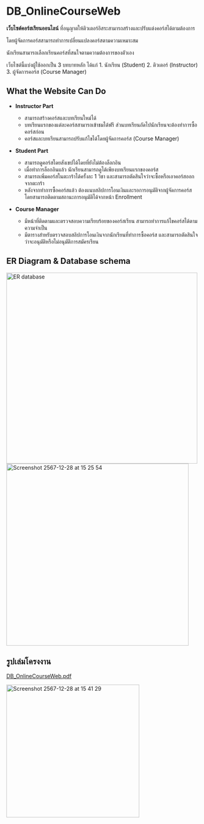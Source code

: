 # DB_OnlineCourseWeb

**เว็บไซต์คอร์สเรียนออนไลน์** ที่อนุญาตให้ติวเตอร์อิสระสามารถสร้างและปรับแต่งคอร์สได้ตามต้องการ 

โดยผู้จัดการคอร์สสามารถทำการเปลี่ยนแปลงคอร์สตามความเหมาะสม 

นักเรียนสามารถเลือกเรียนคอร์สที่สนใจตามความต้องการของตัวเอง

เว็บไซต์นี้แบ่งผู้ใช้ออกเป็น 3 บทบาทหลัก ได้แก่ 1. นักเรียน (Student) 2. ติวเตอร์ (Instructor) 3. ผู้จัดการคอร์ส (Course Manager)


## What the Website Can Do
- **Instructor Part**
   - สามารถสร้างคอร์สและบทเรียนใหม่ได้
   - บทเรียนแรกของแต่ละคอร์สสามารถเข้าชมได้ฟรี ส่วนบทเรียนถัดไปนักเรียนจะต้องทำการซื้อคอร์สก่อน
   - คอร์สและบทเรียนสามารถปรับแก้ไขได้โดยผู้จัดการคอร์ส (Course Manager)

- **Student Part**
   - สามารถดูคอร์สโดยสังเขปได้โดยที่ยังไม่ต้องล็อกอิน
   - เมื่อทำการล็อกอินแล้ว นักเรียนสามารถดูได้เพียงบทเรียนแรกของคอร์ส
   - สามารถเพิ่มคอร์สในตะกร้าได้ครั้งละ 1 วิชา และสามารถตัดสินใจว่าจะซื้อหรือเอาคอร์สออกจากตะกร้า
   - หลังจากทำการซื้อคอร์สแล้ว ต้องแนบสลิปการโอนเงินและรอการอนุมัติจากผู้จัดการคอร์ส โดยสามารถติดตามสถานะการอนุมัติได้จากหน้า Enrollment

- **Course Manager**
   - มีหน้าที่ติดตามและตรวจสอบความเรียบร้อยของคอร์สเรียน สามารถทำการแก้ไขคอร์สได้ตามความจำเป็น
   - มีตารางสำหรับตรวจสอบสลิปการโอนเงินจากนักเรียนที่ทำการซื้อคอร์ส และสามารถตัดสินใจว่าจะอนุมัติหรือไม่อนุมัติการสมัครเรียน

## ER Diagram & Database schema


  <img src="https://github.com/user-attachments/assets/7627ea10-0c67-47ec-8817-e23ac743ac17" alt="ER database" width="500"/>
  <img width="477" alt="Screenshot 2567-12-28 at 15 25 54" src="https://github.com/user-attachments/assets/f768ec1c-b6ee-4d01-9933-f37017dba2a4" />


## รูปเล่มโครงงาน

[DB_OnlineCourseWeb.pdf](https://drive.google.com/file/d/1Sp4DXsSlLHxcrifh_TB8tUVo4XkXD8xP/view?usp=sharing)

<img width="348" alt="Screenshot 2567-12-28 at 15 41 29" src="https://github.com/user-attachments/assets/26948e63-3463-4bd0-987b-77aaf8950c81" />



